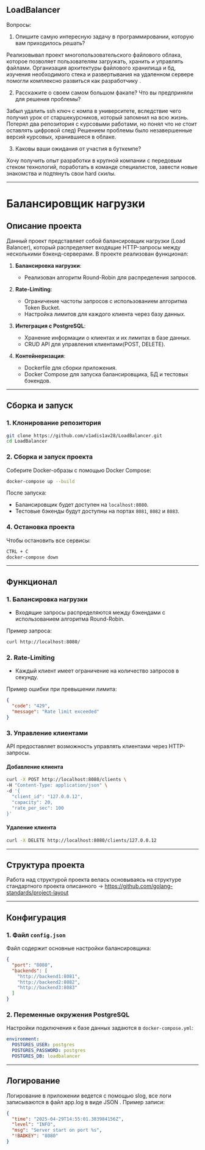 ## LoadBalancer

Вопросы:

1) Опишите самую интересную задачу в программировании, которую вам приходилось решать?
 
Реализовывал проект многопользовательского файлового облака, которое позволяет пользователям загружать, хранить и управлять файлами. Организация архитектуры файлового хранилища и бд, изучения необходимого стека и развертывания на удаленном сервере помогли комплексно развиться как разработчику . 

2) Расскажите о своем самом большом факапе? Что вы предприняли для решения проблемы?

Забыл удалить ssh ключ c компа в университете, вследствие чего получил урок от старшекурсников, который запомнил на всю жизнь. Потерял два репозитория с курсовыми работами, но понял что не стоит оставлять цифровой след) Решением проблемы было  незавершенные версий курсовых, хранившиеся в облаке.

3) Каковы ваши ожидания от участия в буткемпе?

Хочу получить опыт разработки в крупной компании с передовым стеком технологий, поработать в команде специалистов, завести новые знакомства и подтянуть свои hard скилы.

---

# **Балансировщик нагрузки**

## **Описание проекта**

Данный проект представляет собой балансировщик нагрузки (Load Balancer), который распределяет входящие HTTP-запросы между несколькими бэкенд-серверами. В проекте реализован функционал:

1. **Балансировка нагрузки**:
   - Реализован алгоритм Round-Robin для распределения запросов.

2. **Rate-Limiting**:
   - Ограничение частоты запросов с использованием алгоритма Token Bucket.
   - Настройка лимитов для каждого клиента через базу данных.

3. **Интеграция с PostgreSQL**:
   - Хранение информации о клиентах и их лимитах в базе данных.
   - CRUD API для управления клиентами(POST, DELETE).

4. **Контейнеризация**:
   - Dockerfile для сборки приложения.
   - Docker Compose для запуска балансировщика, БД и тестовых бэкендов.

---

## **Сборка и запуск**

### **1. Клонирование репозитория**
```bash
git clone https://github.com/v1adis1av28/LoadBalancer.git
cd LoadBalancer
```

### **2. Сборка и запуск проекта**
Соберите Docker-образы с помощью Docker Compose:
```bash
docker-compose up --build
```

После запуска:
- Балансировщик будет доступен на `localhost:8080`.
- Тестовые бэкенды будут доступны на портах `8081`, `8082` и `8083`.

### **4. Остановка проекта**
Чтобы остановить все сервисы:
```bash
CTRL + C
docker-compose down
```

---

## **Функционал**

### **1. Балансировка нагрузки**
- Входящие запросы распределяются между бэкендами с использованием алгоритма Round-Robin.

Пример запроса:
```bash
curl http://localhost:8080/
```

### **2. Rate-Limiting**
- Каждый клиент имеет ограничение на количество запросов в секунду.

Пример ошибки при превышении лимита:
```json
{
  "code": "429",
  "message": "Rate limit exceeded"
}
```

### **3. Управление клиентами**
API предоставляет возможность управлять клиентами через HTTP-запросы.

#### Добавление клиента
```bash
curl -X POST http://localhost:8080/clients \
-H "Content-Type: application/json" \
-d '{
  "client_id": "127.0.0.12",
  "capacity": 20,
  "rate_per_sec": 100
}'
```

#### Удаление клиента
```bash
curl -X DELETE http://localhost:8080/clients/127.0.0.12
```

---

## **Структура проекта**

Работа над структурой проекта велась основываясь на структуре стандартного проекта описанного -> https://github.com/golang-standards/project-layout

---

## **Конфигурация**

### **1. Файл `config.json`**
Файл содержит основные настройки балансировщика:
```json
{
  "port": "8080",
  "backends": [
    "http://backend1:8081",
    "http://backend2:8082",
    "http://backend3:8083"
  ]
}
```

### **2. Переменные окружения PostgreSQL**
Настройки подключения к базе данных задаются в `docker-compose.yml`:
```yaml
environment:
  POSTGRES_USER: postgres
  POSTGRES_PASSWORD: postgres
  POSTGRES_DB: loadbalancer
```

---

## **Логирование**

Логирование в приложении ведется с помощью slog, все логи записываются в файл app.log в виде JSON . Пример записи:
```json
{
  "time": "2025-04-29T14:55:01.383984156Z",
  "level": "INFO",
  "msg": "Server start on port %s",
  "!BADKEY": "8080"
}
```
